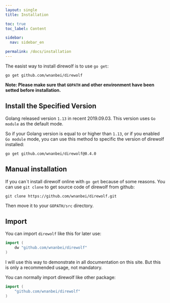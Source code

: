 ```yaml
---
layout: single
title: Installation

toc: true
toc_label: Content

sidebar:
  nav: sidebar_en

permalink: /docs/installation
---
```


The easist way to install direwolf is to use `go get`:

```text
go get github.com/wnanbei/direwolf
```

**Note: Please make sure that `GOPATH` and other environment have been setted before installation.**

## Install the Specified Version

Golang released version `1.13` in recent 2019.09.03. This version uses `Go module` as the default mode.

So if your Golang version is equal to or higher than `1.13`, or if you enabled `Go module` mode, you can use this method to specific the version of direwolf installed:

```text
go get github.com/wnanbei/direwolf@0.4.0
```

## Manual installation

If you can\`t install direwolf online with `go get` because of some reasons. You can use `git clone` to get source code of direwolf from github:

```text
git clone https://github.com/wnanbei/direwolf.git
```

Then move it to your `GOPATH/src` directory.

## Import

You can import `direwolf` like this for later use:

```go
import (
    dw "github.com/wnanbei/direwolf"
)
```

I will use this way to demonstrate in all documentation on this site. But this is only a recommended usage, not mandatory.

You can normally import direwolf like other package:

```go
import (
    "github.com/wnanbei/direwolf"
)
```
